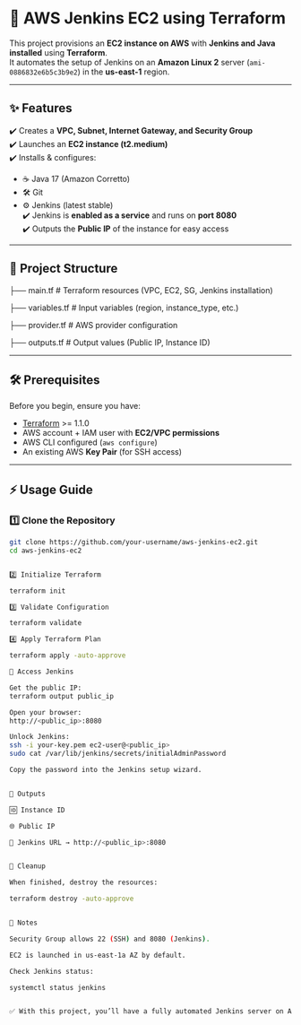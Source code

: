 # 🚀 AWS Jenkins EC2 using Terraform

This project provisions an **EC2 instance on AWS** with **Jenkins and Java installed** using **Terraform**.  
It automates the setup of Jenkins on an **Amazon Linux 2** server (`ami-0886832e6b5c3b9e2`) in the **us-east-1** region.  

---

## ✨ Features
✔️ Creates a **VPC, Subnet, Internet Gateway, and Security Group**  
✔️ Launches an **EC2 instance (t2.medium)**  
✔️ Installs & configures:
   - ☕ Java 17 (Amazon Corretto)  
   - 🛠️ Git  
   - ⚙️ Jenkins (latest stable)  
✔️ Jenkins is **enabled as a service** and runs on **port 8080**  
✔️ Outputs the **Public IP** of the instance for easy access  

---

## 📂 Project Structure

├── main.tf # Terraform resources (VPC, EC2, SG, Jenkins installation)

├── variables.tf # Input variables (region, instance_type, etc.)

├── provider.tf # AWS provider configuration

├── outputs.tf # Output values (Public IP, Instance ID)




---

## 🛠️ Prerequisites
Before you begin, ensure you have:
- [Terraform](https://developer.hashicorp.com/terraform/downloads) >= 1.1.0  
- AWS account + IAM user with **EC2/VPC permissions**  
- AWS CLI configured (`aws configure`)  
- An existing AWS **Key Pair** (for SSH access)  

---

## ⚡ Usage Guide

### 1️⃣ Clone the Repository
```bash
git clone https://github.com/your-username/aws-jenkins-ec2.git
cd aws-jenkins-ec2


2️⃣ Initialize Terraform

terraform init

3️⃣ Validate Configuration

terraform validate

4️⃣ Apply Terraform Plan

terraform apply -auto-approve

🔑 Access Jenkins

Get the public IP:
terraform output public_ip

Open your browser:
http://<public_ip>:8080

Unlock Jenkins:
ssh -i your-key.pem ec2-user@<public_ip>
sudo cat /var/lib/jenkins/secrets/initialAdminPassword

Copy the password into the Jenkins setup wizard.


📌 Outputs

🆔 Instance ID

🌐 Public IP

🔗 Jenkins URL → http://<public_ip>:8080


🧹 Cleanup

When finished, destroy the resources:

terraform destroy -auto-approve


📖 Notes

Security Group allows 22 (SSH) and 8080 (Jenkins).

EC2 is launched in us-east-1a AZ by default.

Check Jenkins status:

systemctl status jenkins


✅ With this project, you’ll have a fully automated Jenkins server on AWS EC2 provisioned using Terraform! 🎉
